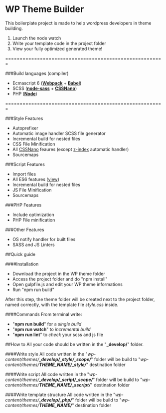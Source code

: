 # WP Theme Builder

This boilerplate project is made to help wordpress developers in theme building.

1. Launch the node watch
2. Write your template code in the project folder
3. View your fully optimized generated theme!

=======================================================

###Build languages (compiler)
- Ecmascript 6 (**[Webpack](https://webpack.github.io/)** + **[Babel](https://babeljs.io/)**)
- SCSS (**[node-sass](https://github.com/sass/node-sass)** + **[CSSNano](http://cssnano.co/)**)
- PHP (**[Node](https://nodejs.org/)**)

=======================================================

###Style Features
- Autoprefixer
- Automatic image handler SCSS file generator
- Incremental build for nested files
- CSS File Minification
- All [CSSNano](http://cssnano.co/optimisations/) feaures (except [z-index](http://cssnano.co/optimisations/zindex/) automatic handler)
- Sourcemaps

###Script Features
- Import files
- All ES6 features ([view](http://es6-features.org/))
- Incremental build for nested files
- JS File Minification
- Sourcemaps

###PHP Features
- Include optimization
- PHP File minification

###Other Features
- OS notify handler for built files
- SASS and JS Linters

##Quick guide

####Installation
- Download the project in the WP theme folder
- Access the project folder and do "npm install"
- Open gulpfile.js and edit your WP theme informations
- Run "npm run build"

After this step, the theme folder will be created next to the project folder, named correctly, with the template file _style.css_ inside.

####Commands
From terminal write:
- "**npm run build**" for a _single build_
- "**npm run watch**" to _incremental build_
- "**npm run lint**" to _check_ your scss and js file

##How to
All your code should be written in the "**\_develop/**" folder.

####Write style
All code written in the "_wp-content/themes/**\_develop/\_style/\_scope/**_" folder will be build to "_wp-content/themes/**THEME_NAME/\_style/**_" destination folder

####Write script
All code written in the "_wp-content/themes/**\_develop/\_script/\_scope/**_" folder will be build to "_wp-content/themes/**THEME_NAME/\_sscript/**_" destination folder

####Write template structure
All code written in the "_wp-content/themes/**\_develop/\_php/**_" folder will be build to "_wp-content/themes/**THEME_NAME/**_" destination folder
